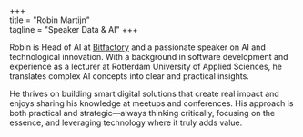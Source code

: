 +++  
title = "Robin Martijn"  
tagline = "Speaker Data & AI"
+++  

Robin is Head of AI at [Bitfactory](https://www.bitfactory.nl/) and a passionate speaker on AI and technological innovation. With a background in software development and experience as a lecturer at Rotterdam University of Applied Sciences, he translates complex AI concepts into clear and practical insights.  

He thrives on building smart digital solutions that create real impact and enjoys sharing his knowledge at meetups and conferences. His approach is both practical and strategic—always thinking critically, focusing on the essence, and leveraging technology where it truly adds value.  
